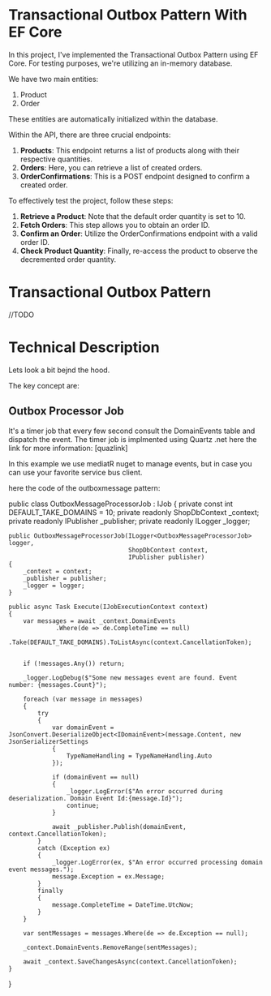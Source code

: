 # Transactional Outbox Pattern With EF Core

In this project, I've implemented the Transactional Outbox Pattern using EF Core. 
For testing purposes, we're utilizing an in-memory database.

We have two main entities:
1. Product
2. Order

These entities are automatically initialized within the database.

Within the API, there are three crucial endpoints:
1. **Products**: This endpoint returns a list of products along with their respective quantities.
2. **Orders**: Here, you can retrieve a list of created orders.
3. **OrderConfirmations**: This is a POST endpoint designed to confirm a created order.

To effectively test the project, follow these steps:
1. **Retrieve a Product**: Note that the default order quantity is set to 10.
2. **Fetch Orders**: This step allows you to obtain an order ID.
3. **Confirm an Order**: Utilize the OrderConfirmations endpoint with a valid order ID.
4. **Check Product Quantity**: Finally, re-access the product to observe the decremented order quantity.

# Transactional Outbox Pattern

//TODO

# Technical Description

Lets look a bit bejnd the hood.

The key concept are:



## Outbox Processor Job

It's a timer job that every few second consult the DomainEvents table and dispatch the event.
The timer job is implmented using Quartz .net here the link for more information: [quazlink]

In this example we use mediatR nuget to manage events, but in case you can use your favorite service bus client.

here the code of the outboxmessage pattern:

public class OutboxMessageProcessorJob : IJob
{
    private const int DEFAULT_TAKE_DOMAINS = 10;
    private readonly ShopDbContext _context;
    private readonly IPublisher _publisher;
    private readonly ILogger<OutboxMessageProcessorJob> _logger;

    public OutboxMessageProcessorJob(ILogger<OutboxMessageProcessorJob> logger,
                                     ShopDbContext context,
                                     IPublisher publisher)
    {
        _context = context;
        _publisher = publisher;
        _logger = logger;
    }

    public async Task Execute(IJobExecutionContext context)
    {
        var messages = await _context.DomainEvents
                 .Where(de => de.CompleteTime == null)
                 .Take(DEFAULT_TAKE_DOMAINS).ToListAsync(context.CancellationToken);


        if (!messages.Any()) return;

        _logger.LogDebug($"Some new messages event are found. Event number: {messages.Count}");

        foreach (var message in messages)
        {
            try
            {
                var domainEvent = JsonConvert.DeserializeObject<IDomainEvent>(message.Content, new JsonSerializerSettings
                {
                    TypeNameHandling = TypeNameHandling.Auto
                });

                if (domainEvent == null)
                {
                    _logger.LogError($"An error occurred during deserialization. Domain Event Id:{message.Id}");
                    continue;
                }

                await _publisher.Publish(domainEvent, context.CancellationToken);
            }
            catch (Exception ex)
            {
                _logger.LogError(ex, $"An error occurred processing domain event messages.");
                message.Exception = ex.Message;
            }
            finally
            {
                message.CompleteTime = DateTime.UtcNow;
            }
        }

        var sentMessages = messages.Where(de => de.Exception == null);

        _context.DomainEvents.RemoveRange(sentMessages);

        await _context.SaveChangesAsync(context.CancellationToken);
    }
}